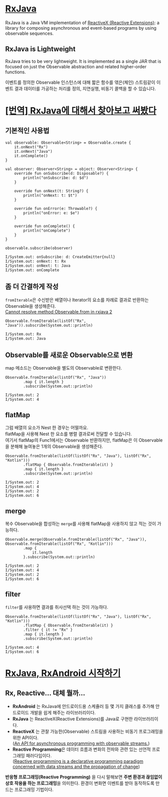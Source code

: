 # [RxJava](https://github.com/ReactiveX/RxJava/wiki)
RxJava is a Java VM implementation of [ReactiveX (Reactive Extensions)](https://reactivex.io/): a library for composing asynchronous and event-based programs by using observable sequences.

## RxJava is Lightweight
RxJava tries to be very lightweight. It is implemented as a single JAR that is focused on just the Observable abstraction and related higher-order functions.  
  
이벤트를 정의한 Observable 인스턴스에 대해 짧은 함수를 엮은(체인) 스트림같이 이벤트 결과 데이터를 가공하는 처리를 정의, 지연실행, 비동기 콜백을 할 수 있습니다.  

# [[번역] RxJava에 대해서 찾아보고 써봤다](https://pluu.github.io/blog/rx/2015/04/29/rxjava/)
## 기본적인 사용법
```
val observable: Observable<String> = Observable.create {
    it.onNext("Rx")
    it.onNext("Java")
    it.onComplete()
}

val observer: Observer<String> = object: Observer<String> {
    override fun onSubscribe(d: Disposable?) {
        println("onSubscribe: d: $d")
    }

    override fun onNext(t: String?) {
        println("onNext: t: $t")
    }

    override fun onError(e: Throwable?) {
        println("onError: e: $e")
    }

    override fun onComplete() {
        println("onComplete")
    }
}

observable.subscribe(observer)
```
```
I/System.out: onSubscribe: d: CreateEmitter{null}
I/System.out: onNext: t: Rx
I/System.out: onNext: t: Java
I/System.out: onComplete
```
## 좀 더 간결하게 작성
`fromIterable`은 수신받은 배열이나 Iterator의 요소를 차례로 결과로 반환하는 Observable을 생성해준다.  
[Cannot resolve method Observable.from in rxjava 2](https://github.com/ReactiveX/RxJava/wiki/What's-different-in-2.0)
```
Observable.fromIterable(listOf("Rx", "Java")).subscribe(System.out::println)
```
```
I/System.out: Rx
I/System.out: Java
```
## Observable를 새로운 Observable으로 변환
map 메소드는 Observable을 별도의 Observable로 변환한다.
```
Observable.fromIterable(listOf("Rx", "Java"))
        .map { it.length }
        .subscribe(System.out::println)
```
```
I/System.out: 2
I/System.out: 4
```
## flatMap
그럼 배열의 요소가 Nest 한 경우는 어떨까요.  
flatMap을 사용해 Nest 한 요소를 병렬 결과로써 전달할 수 있습니다.  
여기서 flatMap의 Func1에서는 Observable 반환하지만, flatMap은 이 Observable을 분해해 늘여놓은 1개의 Observable을 생성해준다.
```
Observable.fromIterable(listOf(listOf("Rx", "Java"), listOf("Rx", "Kotlin")))
        .flatMap { Observable.fromIterable(it) }
        .map { it.length }
        .subscribe(System.out::println)  
```
```
I/System.out: 2
I/System.out: 4
I/System.out: 2
I/System.out: 6
```
## merge
복수 Observable을 합성하는 `merge`를 사용해 flatMap을 사용하지 않고 적는 것이 가능하다.
```
Observable.merge(Observable.fromIterable(listOf("Rx", "Java")), Observable.fromIterable(listOf("Rx", "Kotlin")))
        .map {
            it.length
        }.subscribe(System.out::println)
```
```
I/System.out: 2
I/System.out: 4
I/System.out: 2
I/System.out: 6
```
## filter
`filter`를 사용하면 결과를 취사선택 하는 것이 가능하다.
```
Observable.fromIterable(listOf(listOf("Rx", "Java"), listOf("Rx", "Kotlin")))
        .flatMap { Observable.fromIterable(it) }
        .filter { it != "Rx" }
        .map { it.length }
        .subscribe(System.out::println)
```
```
I/System.out: 4
I/System.out: 6
```

# [RxJava, RxAndroid 시작하기](https://blog.yena.io/studynote/2020/10/11/Android-RxJava(1).html)

## Rx, Reactive… 대체 뭘까…
* **RxAndroid** 는 RxJava에 안드로이드용 스케쥴러 등 몇 가지 클래스를 추가해 안드로이드 개발을 쉽게 해주는 라이브러리이다.
* **RxJava** 는 ReactiveX(Reactive Extensions)를 Java로 구현한 라이브러리이다.
* **ReactiveX** 는 관찰 가능한(Observable) 스트림을 사용하는 비동기 프로그래밍을 위한 API이다.  
([An API for asynchronous programming with observable streams.](http://reactivex.io/))
* **Reactive Programming**은 데이터 흐름과 변화의 전파와 관련 있는 선언적 프로그래밍 패러다임이다.  
([Reactive programming is a declarative programming paradigm concerned with data streams and the propagation of change](https://en.wikipedia.org/wiki/Reactive_programming))  
  
<strong>반응형 프로그래밍(Reactive Programming)</strong> 을 다시 말해보면 **주변 환경과 끊임없이 상호 작용을 하는 프로그래밍**을 의미한다. 환경이 변화면 이벤트를 받아 동작하도록 만드는 프로그래밍 기법이다.
